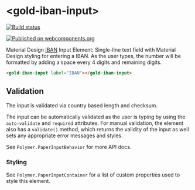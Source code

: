# \<gold-iban-input\>

[![Build status](https://travis-ci.org/ttretau/gold-iban-input.svg?branch=master)](https://travis-ci.org/ttretau/gold-iban-input)

[![Published on webcomponents.org](https://img.shields.io/badge/webcomponents.org-published-blue.svg)](https://www.webcomponents.org/element/ttretau/gold-iban-input)

Material Design <a href="https://en.wikipedia.org/wiki/International_Bank_Account_Number">IBAN</a> Input Element:
Single-line text field with Material Design styling
for entering a IBAN. As the user types, the number will be formatted by adding a space every 4 digits and remaining digits.

```html
<gold-iban-input label="IBAN"></gold-iban-input>
```

## Validation
The input is validated via country based length and checksum.

The input can be automatically validated as the user is typing by using
the `auto-validate` and `required` attributes. For manual validation, the
element also has a `validate()` method, which returns the validity of the
input as well sets any appropriate error messages and styles.

See `Polymer.PaperInputBehavior` for more API docs.

### Styling

See `Polymer.PaperInputContainer` for a list of custom properties used to
style this element.
